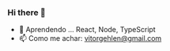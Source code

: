 ### Hi there 👋

- 🌱 Aprendendo ... React, Node, TypeScript
- 📫 Como me achar: vitorgehlen@gmail.com
